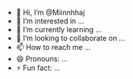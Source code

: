 - 👋 Hi, I’m @Miinnhhaj
- 👀 I’m interested in ...
- 🌱 I’m currently learning ...
- 💞️ I’m looking to collaborate on ...
- 📫 How to reach me ...
- 😄 Pronouns: ...
- ⚡ Fun fact: ...

<!---
Miinnhhaj/Miinnhhaj is a ✨ special ✨ repository because its `README.md` (this file) appears on your GitHub profile.
You can click the Preview link to take a look at your changes.
--->
